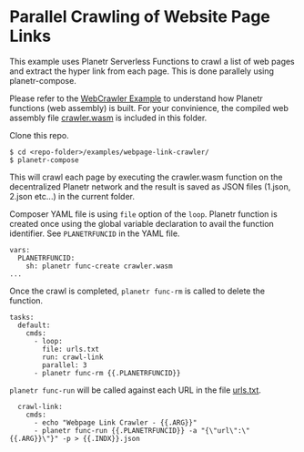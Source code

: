 # Parallel Crawling of Website Page Links

This example uses Planetr Serverless Functions to crawl a list of web pages and extract the hyper link from each page. This is done parallely using planetr-compose.

Please refer to the [WebCrawler Example](https://planetr.io/docs/tutorial-run-decentralized-functions-to-crawl-website-links.html) to understand how Planetr functions (web assembly) is built. For your convinience, the compiled web assembly file [crawler.wasm](crawler.wasm) is included in this folder.


Clone this repo. 

```shell
$ cd <repo-folder>/examples/webpage-link-crawler/
$ planetr-compose 
```

This will crawl each page by executing the crawler.wasm function on the decentralized Planetr network and the result is saved as JSON files (1.json, 2.json etc...) in the current folder. 

Composer YAML file is using ```file``` option of the ```loop```. Planetr function is created once using the global variable declaration to avail the function identifier. See  ```PLANETRFUNCID``` in the YAML file.

```
vars:
  PLANETRFUNCID: 
    sh: planetr func-create crawler.wasm
...
```

Once the crawl is completed, ```planetr func-rm``` is called to delete the function.

```
tasks:
  default:
    cmds: 
      - loop:
        file: urls.txt 
        run: crawl-link
        parallel: 3
      - planetr func-rm {{.PLANETRFUNCID}}
```

```planetr func-run``` will be called against each URL in the file [urls.txt](urls.txt).

```
  crawl-link:
    cmds:
      - echo "Webpage Link Crawler - {{.ARG}}"
      - planetr func-run {{.PLANETRFUNCID}} -a "{\"url\":\"{{.ARG}}\"}" -p > {{.INDX}}.json
```

